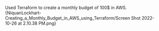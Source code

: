 Used Terraform to create a monthly budget of 100$ in AWS. 
{NiquanLockhart-Creating_a_Monthly_Budget_in_AWS_using_Terraform/Screen Shot 2022-10-26 at 2.10.38 PM.png}
